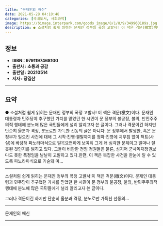 ```yaml
---
title: "문재인의 배신"
date: 2021-05-28 04:10:48
categories: [국내도서, 사회과학]
image: https://bimage.interpark.com/goods_image/0/1/8/9/349960189s.jpg
description: ● 소설처럼 쉽게 읽히는 문재인 정부의 폭정 고발서! 이 책은 격문(檄文)이다. 문재인 대통령과 민주당이 추구했던 가치를 믿었던 한 시민이 문 정부의 불공정, 불의, 반민주주의적 행태에 분노해 많은 국민들에게 널리 알리고자 쓴 글이다. 그러나 격문이긴 하지만 단순히 울분과 격정, 분노
---
```


## **정보**

- **ISBN : 9791197468100**
- **출판사 : 소통과 공감**
- **출판일 : 20210514**
- **저자 : 장길산**

------



## **요약**

●  소설처럼 쉽게 읽히는 문재인 정부의 폭정 고발서! 이 책은 격문(檄文)이다. 문재인 대통령과 민주당이 추구했던 가치를 믿었던 한 시민이 문 정부의 불공정, 불의, 반민주주의적 행태에 분노해 많은 국민들에게 널리 알리고자 쓴 글이다. 그러나 격문이긴 하지만 단순히 울분과 격정, 분노로만 가득찬 선동의 글은 아니다. 문 정부에서 발생한, 혹은 문 정부가 일으킨 사건에 대해 그 시작·진행·결말까지를 정파·진영에 치우침 없이 팩트(사실)에 바탕해 파노라마식으로 일목요연하게 보여줘 그게 왜 심각한 문제이고 얼마나 잘못된 것인지를 밝히고 있다. 그들이 비판한 전임 정권들은 물론, 심지어 군사독재정권보다도 못한 폭정임을 낱낱이 고발하고 있다.한편, 이 책은 복잡한 사건을 한눈에 알 수 있도록 파노라마식으로 기술돼 마...

------

소설처럼 쉽게 읽히는 문재인 정부의 폭정 고발서!이 책은 격문(檄文)이다. 문재인 대통령과 민주당이 추구했던 가치를 믿었던 한 시민이 문 정부의 불공정, 불의, 반민주주의적 행태에 분노해 많은 국민들에게 널리 알리고자 쓴 글이다.

그러나 격문이긴 하지만 단순히 울분과 격정, 분노로만 가득찬 선동의... 

------


문재인의 배신 

------


